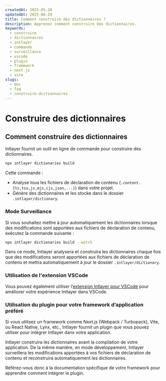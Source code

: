```yaml
---
createdAt: 2025-05-20
updatedAt: 2025-06-29
title: Comment construire des dictionnaires ?
description: Apprenez comment construire des dictionnaires.
keywords:
  - construire
  - dictionnaires
  - intlayer
  - commande
  - surveillance
  - vscode
  - plugin
  - framework
  - next.js
  - vite
slugs:
  - doc
  - faq
  - construire-dictionnaires
---
```


# Construire des dictionnaires

## Comment construire des dictionnaires

Intlayer fournit un outil en ligne de commande pour construire des dictionnaires.

```bash
npx intlayer dictionaries build
```

Cette commande :

- Analyse tous les fichiers de déclaration de contenu (`.content.{ts,tsx,js,mjs,cjs,json,...}`) dans votre projet.
- Génère des dictionnaires et les stocke dans le dossier `.intlayer/dictionary`.

### Mode Surveillance

Si vous souhaitez mettre à jour automatiquement les dictionnaires lorsque des modifications sont apportées aux fichiers de déclaration de contenu, exécutez la commande suivante :

```bash
npx intlayer dictionaries build --watch
```

Dans ce mode, Intlayer analysera et construira les dictionnaires chaque fois que des modifications seront apportées aux fichiers de déclaration de contenu et mettra automatiquement à jour le dossier `.intlayer/dictionary`.

### Utilisation de l'extension VSCode

Vous pouvez également utiliser l’[extension Intlayer pour VSCode](https://github.com/aymericzip/intlayer/tree/main/docs/fr/vs_code_extension.md) pour améliorer votre expérience Intlayer dans VSCode.

### Utilisation du plugin pour votre framework d’application préféré

Si vous utilisez un framework comme Next.js (Webpack / Turbopack), Vite, ou React Native, Lynx, etc., Intlayer fournit un plugin que vous pouvez utiliser pour intégrer Intlayer dans votre application.

Intlayer construira les dictionnaires avant la compilation de votre application.
De la même manière, en mode développement, Intlayer surveillera les modifications apportées à vos fichiers de déclaration de contenu et reconstruira automatiquement les dictionnaires.

Référez-vous donc à la documentation spécifique de votre framework pour apprendre comment intégrer le plugin.
